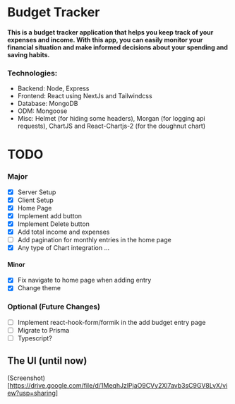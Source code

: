 # Budget Tracker

#### This is a budget tracker application that helps you keep track of your expenses and income. With this app, you can easily monitor your financial situation and make informed decisions about your spending and saving habits.

### Technologies:

- Backend: Node, Express
- Frontend: React using NextJs and Tailwindcss
- Database: MongoDB
- ODM: Mongoose
- Misc: Helmet (for hiding some headers), Morgan (for logging api requests), ChartJS and React-Chartjs-2 (for the doughnut chart)

# TODO

### Major

- [x] Server Setup
- [x] Client Setup
- [x] Home Page
- [x] Implement add button
- [x] Implement Delete button
- [x] Add total income and expenses
- [ ] Add pagination for monthly entries in the home page
- [x] Any type of Chart integration
      ...

#### Minor

- [x] Fix navigate to home page when adding entry
- [x] Change theme

### Optional (Future Changes)

- [ ] Implement react-hook-form/formik in the add budget entry page
- [ ] Migrate to Prisma
- [ ] Typescript?

## The UI (until now)

(Screenshot)[https://drive.google.com/file/d/1MeqhJzlPjaO9CVy2Xl7avb3sC9GV8LvX/view?usp=sharing]
